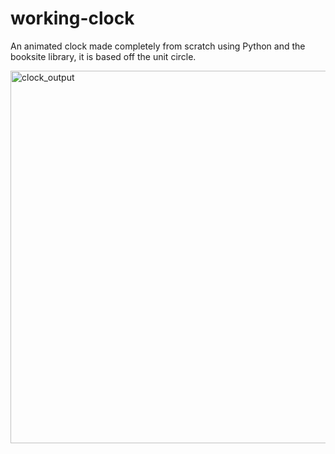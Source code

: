 # working-clock
An animated clock made completely from scratch using Python and the booksite library, it is based off the unit circle.

<img width="596" alt="clock_output" src="https://user-images.githubusercontent.com/40871128/47764972-6357d480-dc8d-11e8-9e16-079f5fc64a23.png">
